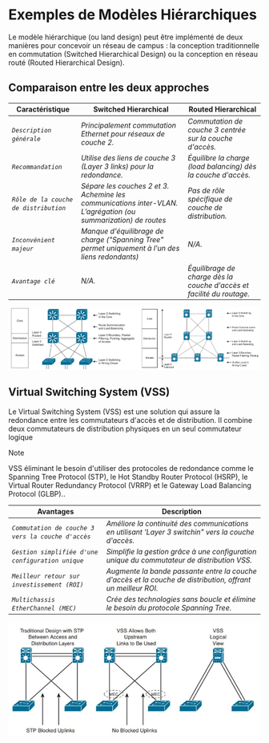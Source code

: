 # Exemples de Modèles Hiérarchiques

Le modèle hiérarchique (ou land design) peut être implémenté de deux manières pour concevoir un réseau de campus : la conception traditionnelle en commutation (Switched Hierarchical Design) ou la conception en réseau routé (Routed Hierarchical Design).

## Comparaison entre les deux approches 

Caractéristique | Switched Hierarchical | Routed Hierarchical
-----           | ----                      | ----             
*`Description générale`* | *Principalement commutation Ethernet pour réseaux de couche 2.* | *Commutation de couche 3 centrée sur la couche d'accès.*
*`Recommandation`* | *Utilise des liens de couche 3 (Layer 3 links) pour la redondance.* | *Équilibre la charge (load balancing) dès la couche d'accès.*
*`Rôle de la couche de distribution`* | *Sépare les couches 2 et 3. Achemine les communications inter-VLAN. L’agrégation (ou summarization) de routes* | *Pas de rôle spécifique de couche de distribution.*
*`Inconvénient majeur`* | *Manque d'équilibrage de charge ("Spanning Tree" permet uniquement à l'un des liens redondants)* | *N/A.*
*`Avantage clé`* | *N/A.* | *Équilibrage de charge dès la couche d'accès et facilité du routage.*

![switched hierarchical](images/switchedhierarchical.jpg)

## Virtual Switching System (VSS)

Le Virtual Switching System (VSS) est une solution qui assure la redondance entre les commutateurs d'accès et de distribution. Il combine deux commutateurs de distribution physiques en un seul commutateur logique

> [!NOTE] 
> VSS éliminant le besoin d'utiliser des protocoles de redondance comme le Spanning Tree Protocol (STP), le Hot Standby Router Protocol (HSRP), le Virtual Router Redundancy Protocol (VRRP) et le Gateway Load Balancing Protocol (GLBP)..

Avantages | Description
-----           | ----            
*`Commutation de couche 3 vers la couche d'accès`* | *Améliore la continuité des communications en utilisant 'Layer 3 switchin" vers la couche d'accès.* 
*`Gestion simplifiée d'une configuration unique`* | *Simplifie la gestion grâce à une configuration unique du commutateur de distribution VSS.*
*`Meilleur retour sur investissement (ROI)`* | *Augmente la bande passante entre la couche d'accès et la couche de distribution, offrant un meilleur ROI.*
*`Multichassis EtherChannel (MEC)`* | *Crée des technologies sans boucle et élimine le besoin du protocole Spanning Tree.*

![switched hierarchical](images/vss.jpg)
